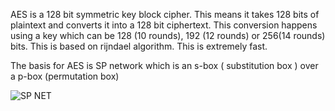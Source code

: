 AES is a 128 bit symmetric key block cipher. This means it takes 128 bits of plaintext and converts it into a 128 bit ciphertext. This conversion happens using a key which can be 128 (10 rounds), 192 (12 rounds) or 256(14 rounds) bits. This is based on rijndael algorithm. This is extremely fast. 

The basis for AES is SP network which is an s-box ( substitution box ) over a p-box (permutation box)

![SP NET](/Encryption%20algorithms/Images/SP%20Net.png)


